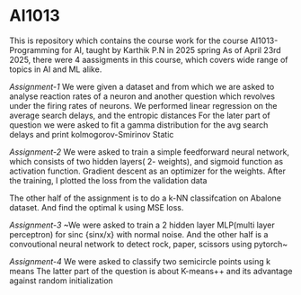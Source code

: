 # AI1013
This is repository which contains the course work for the course AI1013- Programming for AI, taught by Karthik P.N in 2025 spring
As of April 23rd 2025, there were 4 aassigments in this course, which covers wide range of topics in AI and ML alike. 

*Assignment-1* 
  We were given a dataset and from which we are asked to analyse reaction rates of a neuron and another question which revolves under the firing rates of neurons.
  We performed linear regression on the average search delays, and the entropic distances
  For the later part of question we were asked to fit a gamma distribution for the avg search delays and print kolmogorov-Smirinov Static 

*Assignment-2*
  We were asked to train a simple feedforward neural network, which consists of two hidden layers( 2- weights), and sigmoid function as activation function. Gradient descent as
  an optimizer for the weights. After the training, I plotted the loss from the validation data
  
  The other half of the assignment is to do a k-NN classifcation on Abalone dataset. And find the optimal k using MSE loss.

*Assignment-3*
  ~We were asked to train a 2 hidden layer MLP(multi layer perceptron) for sinc {sinx/x} with normal noise.
  And the other half is a convoutional neural network to detect rock, paper, scissors using pytorch~

*Assignment-4*
  We were asked to classify two semicircle points using k means
  The latter part of the question is about K-means++ and its advantage against random initialization
